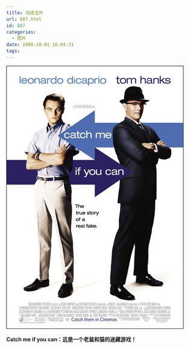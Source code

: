 ```yaml
---
title: 消遥法外
url: 887.html
id: 887
categories:
  - 图片
date: 2008-10-01 16:04:31
tags:
---
```


![](/images/attachments/month_0810/8200810416534.jpg)  

**Catch me if you can：这是一个老鼠和猫的迷藏游戏！**